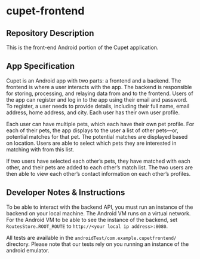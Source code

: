 # cupet-frontend

## Repository Description

This is the front-end Android portion of the Cupet application.

## App Specification

Cupet is an Android app with two parts: a frontend and a backend. The frontend is where
a user interacts with the app. The backend is responsible for storing, processing, and relaying
data from and to the frontend. Users of the app can register and log in to the app using their
email and password. To register, a user needs to provide details, including their full name, email
address, home address, and city. Each user has their own user profile.

Each user can have multiple pets, which each have their own pet profile. For each of
their pets, the app displays to the user a list of other pets—or, potential matches for that pet.
The potential matches are displayed based on location. Users are able to select which pets they
are interested in matching with from this list.

If two users have selected each other’s pets, they have matched with each other, and
their pets are added to each other’s match list. The two users are then able to view each other’s
contact information on each other’s profiles.

## Developer Notes & Instructions

To be able to interact with the backend API, you must run an instance of the backend on your local machine. 
The Android VM runs on a virtual network. For the Android VM to be able to see the instance of the backend, set `RoutesStore.ROOT_ROUTE` to `http://<your local ip address>:8080`.

All tests are available in the `androidTest/com.example.cupetfrontend/` directory. Please note that our tests rely on you running an instance of the android emulator.
